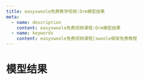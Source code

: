 ```yaml
---
title: easyswoole免费教学视频:Orm模型结果
meta:
  - name: description
    content: easyswoole免费视频课程:Orm模型结果
  - name: keywords
    content: easyswoole免费视频课程|swoole框架免费教程
---
```

# 模型结果
<script type="text/javascript" src="/Js/Ckplayer/ckplayer.js"></script>
<div class="video" style="width: 50rem;height: 30rem;"></div>
<script type="text/javascript">
    var videoObject = {
    		container: '.video',
    		variable: 'player',
    		video:'http://easyswoole.oss-cn-shenzhen.aliyuncs.com/es-orm/8.%E6%A8%A1%E5%9E%8B%E7%BB%93%E6%9E%9C.mp4'
    	};
    var player=new ckplayer(videoObject);
</script>
